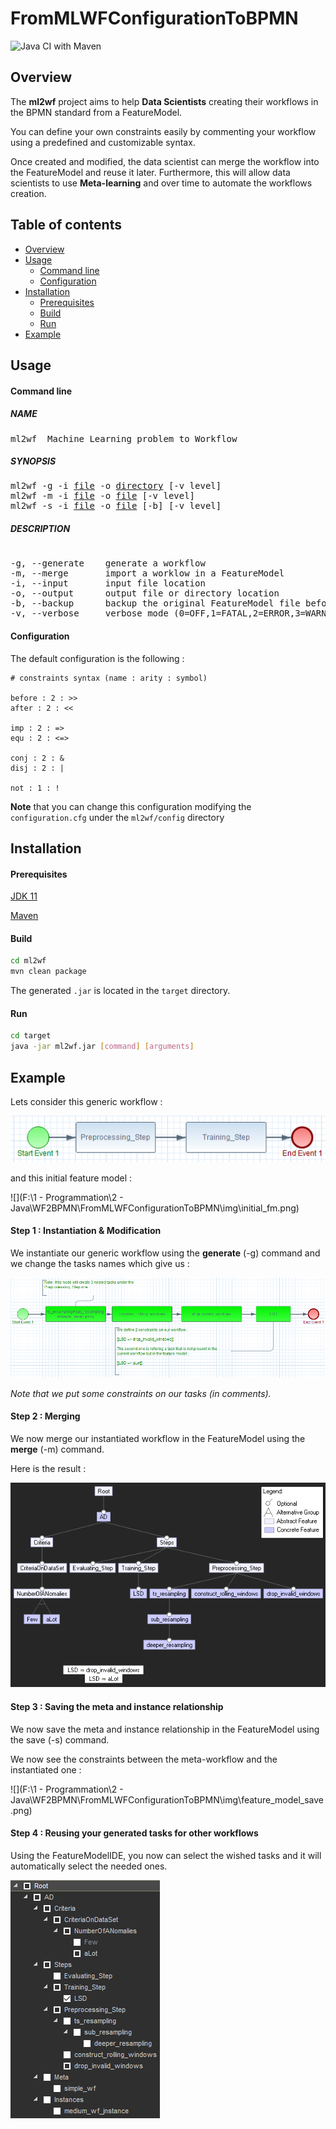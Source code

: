 # FromMLWFConfigurationToBPMN
![Java CI with Maven](https://github.com/MireilleBF/FromMLWFConfigurationToBPMN/workflows/Java%20CI%20with%20Maven/badge.svg)

## Overview

The **ml2wf** project aims to help **Data Scientists** creating their workflows in the BPMN standard from a FeatureModel.

You can define your own constraints easily by commenting your workflow using a predefined and customizable syntax.

Once created and modified, the data scientist can merge the workflow into the FeatureModel and reuse it later. Furthermore, this will allow data scientists to use **Meta-learning** and over time to automate the workflows creation.

## Table of contents

- [Overview](#Overview)
- [Usage](#Usage)
  - [Command line](#command-line)
  - [Configuration](#Configuration)
- [Installation](#Installation)
  - [Prerequisites](#Prerequisites)
  - [Build](#Build)
  - [Run](#Run)
- [Example](#Example)

## Usage

#### Command line

##### NAME

<pre>
ml2wf  Machine Learning problem to Workflow
</pre>
##### SYNOPSIS

<pre>
ml2wf -g -i <ins>file</ins> -o <ins>directory</ins> [-v level]
ml2wf -m -i <ins>file</ins> -o <ins>file</ins> [-v level]
ml2wf -s -i <ins>file</ins> -o <ins>file</ins> [-b] [-v level]
</pre>

##### DESCRIPTION

<pre> 
-g, --generate    generate a workflow
-m, --merge       import a worklow in a FeatureModel
-i, --input       input file location
-o, --output      output file or directory location
-b, --backup      backup the original FeatureModel file before any modification
-v, --verbose     verbose mode (0=OFF,1=FATAL,2=ERROR,3=WARN,4=INFO,5=DEBUG,6=TRACE,7=ALL)
</pre>

#### Configuration

The default configuration is the following :

```
# constraints syntax (name : arity : symbol)

before : 2 : >>
after : 2 : <<

imp : 2 : =>
equ : 2 : <=>

conj : 2 : &
disj : 2 : |

not : 1 : !
```

**Note** that you can change this configuration modifying the `configuration.cfg` under the `ml2wf/config` directory

## Installation

#### Prerequisites

[JDK 11](https://www.oracle.com/java/technologies/javase-jdk11-downloads.html)

[Maven](https://maven.apache.org/)

#### Build

```bash
cd ml2wf
mvn clean package
```

The generated `.jar` is located in the `target` directory.

#### Run

```bash
cd target
java -jar ml2wf.jar [command] [arguments]
```


## Example

Lets consider this generic workflow :

![generical_wf](./img/generical_wf.png)

and this initial feature model :

![](F:\1 - Programmation\2 - Java\WF2BPMN\FromMLWFConfigurationToBPMN\img\initial_fm.png)

#### Step 1 : Instantiation & Modification

We instantiate our generic workflow using the **generate** (-g) command and we change the tasks names which give us :

![instantiated_wf](./img/instantiated_wf.png)

*Note that we put some constraints on our tasks (in comments).*

#### Step 2 : Merging

We now merge our instantiated workflow in the FeatureModel using the **merge** (-m) command.

Here is the result :

![feature_model](./img/feature_model_merge.png)



#### Step 3 : Saving the meta and instance relationship

We now save the meta and instance relationship in the FeatureModel using the save (-s) command.

We now see the constraints between the meta-workflow and the instantiated one :

![](F:\1 - Programmation\2 - Java\WF2BPMN\FromMLWFConfigurationToBPMN\img\feature_model_save.png)



#### Step 4  : Reusing your generated tasks for other workflows

Using the FeatureModelIDE, you now can select the wished tasks and it will automatically select the needed ones.

![tasks_selection](./img/tasks_selection.png)
